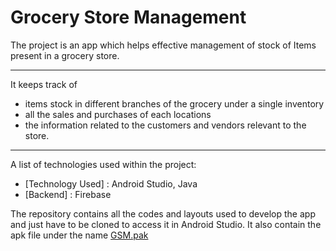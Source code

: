 # Grocery Store Management

The project is an app which helps effective management of stock of Items present in a grocery store. 

***
It keeps track of 
* items stock in different branches of the grocery under a single inventory
* all the sales and purchases of each locations
* the information related to the customers and vendors relevant to the store. 
		
***
A list of technologies used within the project:
* [Technology Used] : Android Studio, Java 
* [Backend]         : Firebase

The repository contains all the codes and layouts used to develop the app and just have to be cloned to access it in Android Studio. It also contain the apk file under the name [GSM.pak](https://github.com/srohit310/groceryStorev1/blob/master/GSM.apk)


